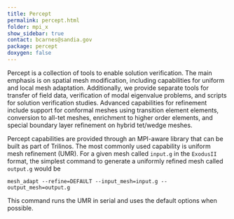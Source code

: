 ```yaml
---
title: Percept
permalink: percept.html
folder: mpi_x
show_sidebar: true
contact: bcarnes@sandia.gov
package: percept
doxygen: false
---
```


Percept is a collection of tools to enable solution verification. The main emphasis is on spatial mesh modification,
including capabilities for uniform and local mesh adaptation. Additionally, we provide separate tools for transfer of field data,
verification of modal eigenvalue problems, and scripts for solution verification studies. Advanced capabilities for
refinement include support for conformal meshes using transition element elements, conversion to all-tet meshes,
enrichment to higher order elements, and special boundary layer refinement on hybrid tet/wedge meshes.

Percept capabilities are provided through an MPI-aware library that can be built as part of Trilinos.
The most commonly used capability is uniform mesh refinement (UMR).
For a given mesh called <code>input.g</code> in the <code>ExodusII</code> format, the simplest command to generate a uniformly refined mesh
called <code>output.g</code> would be

    mesh_adapt --refine=DEFAULT --input_mesh=input.g --output_mesh=output.g

This command runs the UMR in serial and uses the default options when possible.
